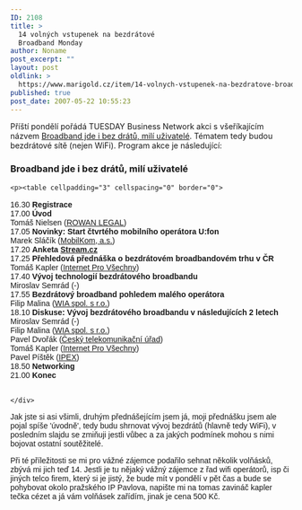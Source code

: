 ```yaml
---
ID: 2108
title: >
  14 volných vstupenek na bezdrátové
  Broadband Monday
author: Noname
post_excerpt: ""
layout: post
oldlink: >
  https://www.marigold.cz/item/14-volnych-vstupenek-na-bezdratove-broadband-monday
published: true
post_date: 2007-05-22 10:55:23
---
```

<p>Příští pondělí pořádá TUESDAY Business Network akci s všeříkajícím názvem <a href="http://tuesday.cz/detailAkce.aspx?id=299">Broadband jde i bez drátů, milí uživatelé</a>. Tématem tedy budou bezdrátové sítě (nejen WiFi). Program akce je následující:</p>

<div>
	<h3>Broadband jde i bez drátů, milí uživatelé</h3>
	
	<p><table cellpadding="3" cellspacing="0" border="0">
<tr bgcolor="#FFFCF0"> 
   <td valign="top"><font face="verdana, sans-serif">16.30</font></td>
   <td valign="top"><font face="verdana, sans-serif"><b>Registrace</b><br>
</tr>
<tr bgcolor="#FFFCF0"> 
   <td valign="top"><font face="verdana, sans-serif">17.00</font></td>
   <td valign="top"><font face="verdana, sans-serif"><b>Úvod</b><br>
Tomáš Nielsen (<A HREF="http://www.rowanlegal.com" TARGET="_blank">ROWAN LEGAL</A>)<br>
</tr>
<tr bgcolor="#FFFCF0"> 
   <td valign="top"><font face="verdana, sans-serif">17.05</font></td>
    <td valign="top"><font face="verdana, sans-serif"><b>Novinky: Start čtvrtého mobilního operátora U:fon</b><br>
Marek Sláčík (<A HREF="http://www.ufon.cz" TARGET="_blank">MobilKom, a.s.</A>)<br>
</tr>
<tr bgcolor="#FFFCF0"> 
   <td valign="top"><font face="verdana, sans-serif">17.20</font></td>
   <td valign="top"><font face="verdana, sans-serif"><b>Anketa <a href="http://www.stream.cz/" TARGET="_blank">Stream.cz</a></b><br>
</tr>
<tr bgcolor="#FFFCF0"> 
   <td valign="top"><font face="verdana, sans-serif">17.25</font></td>
   <td valign="top"><font face="verdana, sans-serif"><b>Přehledová přednáška o bezdrátovém broadbandovém trhu v ČR</b><br>
Tomáš Kapler (<A HREF="http://www.internetprovsechny.cz" TARGET="_blank">Internet Pro Všechny</A>)<br>
</tr>
<tr bgcolor="#FFFCF0"> 
   <td valign="top"><font face="verdana, sans-serif">17.40</font></td>
   <td valign="top"><font face="verdana, sans-serif"><b>Vývoj technologií bezdrátového broadbandu</b><br>
Miroslav Semrád (-)<br>
</tr>
<tr bgcolor="#FFFCF0"> 
   <td valign="top"><font face="verdana, sans-serif">17.55</font></td>
   <td valign="top"><font face="verdana, sans-serif"><b>Bezdrátový broadband pohledem malého operátora</b><br>
Filip Malina (<A HREF="http://www.wia.cz" TARGET="_blank">WIA spol. s r.o.</A>)<br>
</tr>
<tr bgcolor="#FFFCF0"> 
   <td valign="top"><font face="verdana, sans-serif">18.10</font></td>
   <td valign="top"><font face="verdana, sans-serif"><b>Diskuse: Vývoj bezdrátového broadbandu v následujících 2 letech</b><br>
Miroslav Semrád (-)<br>
Filip Malina (<A HREF="http://www.wia.cz" TARGET="_blank">WIA spol. s r.o.</A>)<br>
Pavel Dvořák (<A HREF="http://www.ctu.cz" TARGET="_blank">Český telekomunikační úřad</A>)<br>
Tomáš Kapler (<A HREF="http://www.internetprovsechny.cz" TARGET="_blank">Internet Pro Všechny</A>)<br>
Pavel Píštěk (<A HREF="http://www.voipex.cz" TARGET="_blank">IPEX</A>)<br>
</tr>
<tr bgcolor="#FFFCF0"> 
   <td valign="top"><font face="verdana, sans-serif">18.50</font></td>
   <td valign="top"><font face="verdana, sans-serif"><b>Networking</b><br>
</font></td>
</tr>
<tr bgcolor="#FFFCF0"> 
   <td valign="top"><font face="verdana, sans-serif">21.00</font></td>
   <td valign="top"><font face="verdana, sans-serif"><b>Konec</b><br><br>
</font></td>
</tr>
</table></p>

	</div>

<p>Jak jste si asi všimli, druhým přednášejícím jsem já, moji přednášku jsem ale pojal spíše 'úvodně', tedy budu shrnovat vývoj bezdrátů (hlavně tedy WiFi), v posledním slajdu se zmiňuji jestli vůbec a za jakých podmínek mohou s nimi bojovat ostatní soutěžitelé.</p>
<p>Při té příležitosti se mi pro vážné zájemce podařilo sehnat několik volňásků, zbývá mi jich teď 14. Jestli je tu nějaký vážný zájemce z řad wifi operátorů, isp či jiných telco firem, který si je jistý, že bude mít v pondělí v pět čas a bude se pohybovat okolo pražského IP Pavlova, napište mi na tomas zavináč kapler tečka cézet a já vám volňásek zařídím, jinak je cena 500 Kč.</p>